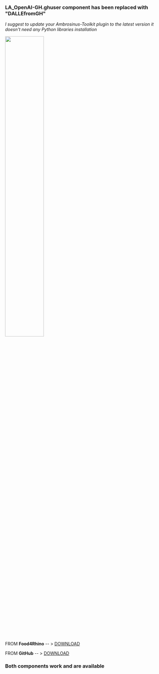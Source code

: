### LA_OpenAI-GH.ghuser component has been replaced with "DALLEfromGH"
_I suggest to update your Ambrosinus-Toolkit plugin to the latest version it doesn't need any Python libraries installation_

<img src="https://ambrosinus.altervista.org/blog/wp-content/uploads/2022/11/DALLE_update.png" width="50%" height="50%">

FROM **Food4Rhino** -- > [DOWNLOAD](https://www.food4rhino.com/en/app/ambrosinus-toolkit)

FROM **GitHub**     -- > [DOWNLOAD](https://github.com/lucianoambrosini/Ambrosinus-Toolkit/tree/main/Latest_version)

### Both components work and are available
